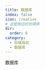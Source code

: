 ```yaml
---
title: 数据库
index: false
icon: creative
# 这是侧边栏的顺序
dir:
  order: 6
category:
  - 后端指北
  - 数据库
---
```


数据库

